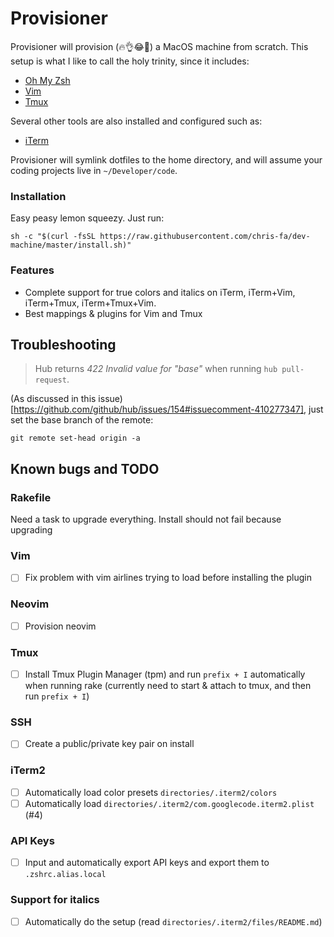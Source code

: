 # Provisioner

Provisioner will provision (🔥👌😂💯) a MacOS machine from scratch. This setup is what I like to call the holy trinity, since it includes:
 - [Oh My Zsh](https://ohmyz.sh/)
 - [Vim](https://www.vim.org/)
 - [Tmux](https://github.com/tmux/tmux)

Several other tools are also installed and configured such as:
 - [iTerm](https://www.iterm2.com/)

Provisioner will symlink dotfiles to the home directory, and will assume your coding projects live in `~/Developer/code`.

### Installation
Easy peasy lemon squeezy. Just run:

```
sh -c "$(curl -fsSL https://raw.githubusercontent.com/chris-fa/dev-machine/master/install.sh)"
```

### Features
 - Complete support for true colors and italics on iTerm, iTerm+Vim, iTerm+Tmux, iTerm+Tmux+Vim.
 - Best mappings & plugins for Vim and Tmux

## Troubleshooting
>Hub returns *422 Invalid value for "base"* when running `hub pull-request`.

(As discussed in this issue)[https://github.com/github/hub/issues/154#issuecomment-410277347], just set the base branch of the remote:

```
git remote set-head origin -a
```

## Known bugs and TODO
### Rakefile
Need a task to upgrade everything. Install should not fail because upgrading

### Vim
 - [ ] Fix problem with vim airlines trying to load before installing the plugin

### Neovim
 - [ ] Provision neovim

### Tmux
 - [ ] Install Tmux Plugin Manager (tpm) and run `prefix + I` automatically when running rake (currently need to start & attach to tmux, and then run `prefix + I`)

### SSH
 - [ ] Create a public/private key pair on install

### iTerm2
 - [ ] Automatically load color presets `directories/.iterm2/colors`
 - [ ] Automatically load `directories/.iterm2/com.googlecode.iterm2.plist` (#4)

### API Keys
 - [ ] Input and automatically export API keys and export them to `.zshrc.alias.local`

### Support for italics
 - [ ] Automatically do the setup (read `directories/.iterm2/files/README.md`)
